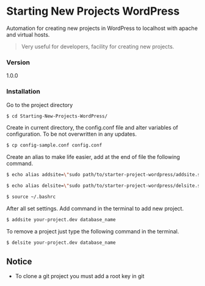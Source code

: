 # Starting New Projects WordPress

Automation for creating new projects in WordPress to localhost with apache and virtual hosts.

  > Very useful for developers, facility for creating new projects.
  
### Version
1.0.0

### Installation
 Go to the project directory
```sh
$ cd Starting-New-Projects-WordPress/
```
Create in current directory, the config.conf file and alter variables of configuration. To be not overwritten in any updates.
```sh
$ cp config-sample.conf config.conf
```

Create an alias to make life easier, add at the end of file the following command.
```sh
$ echo alias addsite=\"sudo path/to/starter-project-wordpress/addsite.sh \$1 \$2\" >> ~/.bashrc
```
```sh
$ echo alias delsite=\"sudo path/to/starter-project-wordpress/delsite.sh \$1 \$2\" >> ~/.bashrc
```
```sh
$ source ~/.bashrc
```

After all set settings. Add command in the terminal to add new project.

```sh
$ addsite your-project.dev database_name
```

To remove a project just type the following command in the terminal.

```sh
$ delsite your-project.dev database_name
```

## Notice

- To clone a git project you must add a root key in git
